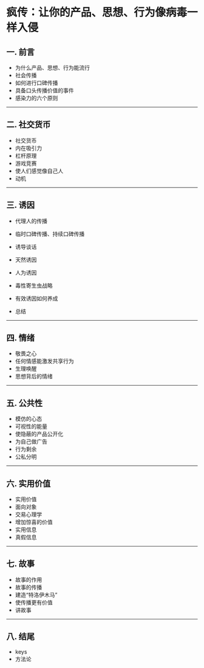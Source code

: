 # **疯传：让你的产品、思想、行为像病毒一样入侵**

## 一. **前言**

- 为什么产品、思想、行为能流行
- 社会传播
- 如何进行口碑传播
- 具备口头传播价值的事件
- 感染力的六个原则

---

## 二. **社交货币**

- 社交货币
- 内在吸引力
- 杠杆原理
- 游戏竞赛
- 使人们感觉像自己人
- 动机

---

## 三. **诱因**

- 代理人的传播
- 临时口碑传播、持续口碑传播
- 诱导谈话
- 天然诱因
- 人为诱因

- 毒性寄生虫战略
- 有效诱因如何养成
- 总结

---

## 四. 情绪

- 敬畏之心
- 任何情感能激发共享行为
- 生理唤醒
- 思想背后的情绪

---

## 五. **公共性**

- 模仿的心态
- 可视性的能量
- 使隐蔽的产品公开化
- 为自己做广告
- 行为剩余
- 公私分明

---

## 六. **实用价值**

- 实用价值
- 面向对象
- 交易心理学
- 增加惊喜的价值
- 实用信息
- 真假信息

---

## 七. **故事**

- 故事的作用
- 故事的传播
- 建造“特洛伊木马”
- 使传播更有价值
- 讲故事

---

## 八. 结尾

- keys
- 方法论